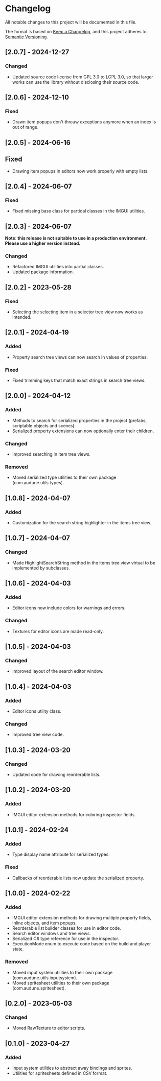 # Changelog

All notable changes to this project will be documented in this file.

The format is based on [Keep a Changelog](https://keepachangelog.com/en/1.1.0/),
and this project adheres to [Semantic Versioning](https://semver.org/spec/v2.0.0.html).

## [2.0.7] - 2024-12-27

### Changed

- Updated source code license from GPL 3.0 to LGPL 3.0, so that larger works can use the library without disclosing their source code.

## [2.0.6] - 2024-12-10

### Fixed

- Drawn item popups don't throuw exceptions anymore when an index is out of range.

## [2.0.5] - 2024-06-16

## Fixed

- Drawing item popups in editors now work properly with empty lists.

## [2.0.4] - 2024-06-07

### Fixed

- Fixed missing base class for partical classes in the IMGUI utilities.

## [2.0.3] - 2024-06-07

**Note: this release is not suitable to use in a production environment. Please use a higher version instead.**

### Changed

- Refactored IMGUI utilities into partial classes.
- Updated package information.

## [2.0.2] - 2023-05-28

### Fixed

- Selecting the selecting item in a selector tree view now works as intended.

## [2.0.1] - 2024-04-19

### Added

- Property search tree views can now search in values of properties.

### Fixed

- Fixed trimming keys that match exact strings in search tree views.

## [2.0.0] - 2024-04-12

### Added

- Methods to search for serialized properties in the project (prefabs, scriptable objects and scenes).
- Serialized property extensions can now optionally enter their children.

### Changed

- Improved searching in item tree views.

### Removed

- Moved serialized type utilities to their own package (com.audune.utils.types).

## [1.0.8] - 2024-04-07

### Added

- Customization for the search string highlighter in the items tree view.

## [1.0.7] - 2024-04-07

### Changed

- Made HighlightSearchString method in the items tree view virtual to be implemented by subclasses.

## [1.0.6] - 2024-04-03

### Added

- Editor icons now include colors for warnings and errors.

### Changed

- Textures for editor icons are made read-only.

## [1.0.5] - 2024-04-03

### Changed

- Improved layout of the search editor window.

## [1.0.4] - 2024-04-03

### Added

- Editor icons utility class.

### Changed

- Improved tree view code.

## [1.0.3] - 2024-03-20

### Changed

- Updated code for drawing reorderable lists.

## [1.0.2] - 2024-03-20

### Added

- IMGUI editor extension methods for coloring inspector fields.

## [1.0.1] - 2024-02-24

### Added

- Type display name attribute for serialized types.

### Fixed

- Callbacks of reorderable lists now update the serialized property.

## [1.0.0] - 2024-02-22

### Added

- IMGUI editor extension methods for drawing multiple property fields, inline objects, and item popups.
- Reorderable list builder classes for use in editor code.
- Search editor windows and tree views.
- Serialized C# type reference for use in the inspector.
- ExecutionMode enum to execute code based on the build and player state.

### Removed

- Moved input system utilities to their own package (com.audune.utils.inputsystem).
- Moved spritesheet utilities to their own package (com.audune.spritesheet).

## [0.2.0] - 2023-05-03

### Changed

- Moved RawTexture to editor scripts.

## [0.1.0] - 2023-04-27

### Added

- Input system utilities to abstract away bindings and sprites.
- Utilities for spritesheets defined in CSV format.